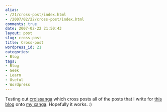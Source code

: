 ```yaml
---
alias:
- /21/cross-post/index.html
- /2007/02/22/cross-post/index.html
comments: true
date: 2007-02-22 21:50:43
layout: post
slug: cross-post
title: Cross-post
wordpress_id: 21
categories:
- Blog
tags:
- Blog
- Geek
- Learn
- Useful
- Wordpress
---
```


Testing out [croissanga](http://ryanlee.org/software/wp/croissanga/) which cross posts all of the posts that I write for [this blog](http://www.goingthewongway.com) onto [my xanga](http://www.xanga.com/keleka).  Hopefully it works.  :)
